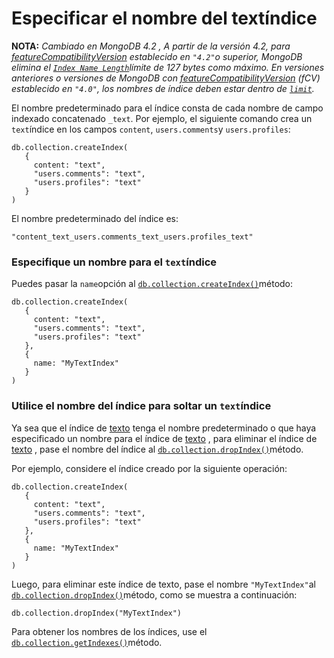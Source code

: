 # Especificar el nombre del textíndice

**NOTA:** _Cambiado en MongoDB 4.2 , A partir de la versión 4.2, para_ [_featureCompatibilityVersion_](https://docs.mongodb.com/manual/reference/command/setFeatureCompatibilityVersion/#std-label-view-fcv) _establecido en `"4.2"`o superior, MongoDB elimina el_ [_`Index Name Length`_](https://docs.mongodb.com/manual/reference/limits/#mongodb-limit-Index-Name-Length)_límite de 127 bytes como máximo. En versiones anteriores o versiones de MongoDB con_ [_featureCompatibilityVersion_](https://docs.mongodb.com/manual/reference/command/setFeatureCompatibilityVersion/#std-label-view-fcv) _\(fCV\) establecido en `"4.0"`, los nombres de índice deben estar dentro de_ [_`limit`_](https://docs.mongodb.com/manual/reference/limits/#mongodb-limit-Index-Name-Length)_._

El nombre predeterminado para el índice consta de cada nombre de campo indexado concatenado `_text`. Por ejemplo, el siguiente comando crea un `text`índice en los campos `content`, `users.comments`y `users.profiles`:

```text
db.collection.createIndex(
   {
     content: "text",
     "users.comments": "text",
     "users.profiles": "text"
   }
)
```

El nombre predeterminado del índice es:

```text
"content_text_users.comments_text_users.profiles_text"
```

### Especifique un nombre para el `text`índice  <a id="specify-a-name-for-text-index"></a>

Puedes pasar la `name`opción al [`db.collection.createIndex()`](https://docs.mongodb.com/manual/reference/method/db.collection.createIndex/#mongodb-method-db.collection.createIndex)método:

```text
db.collection.createIndex(
   {
     content: "text",
     "users.comments": "text",
     "users.profiles": "text"
   },
   {
     name: "MyTextIndex"
   }
)
```

### Utilice el nombre del índice para soltar un `text`índice  <a id="use-the-index-name-to-drop-a-text-index"></a>

Ya sea que el índice de [texto](https://docs.mongodb.com/manual/core/index-text/) tenga el nombre predeterminado o que haya especificado un nombre para el índice de [texto](https://docs.mongodb.com/manual/core/index-text/) , para eliminar el índice de [texto](https://docs.mongodb.com/manual/core/index-text/) , pase el nombre del índice al [`db.collection.dropIndex()`](https://docs.mongodb.com/manual/reference/method/db.collection.dropIndex/#mongodb-method-db.collection.dropIndex)método.

Por ejemplo, considere el índice creado por la siguiente operación:

```text
db.collection.createIndex(
   {
     content: "text",
     "users.comments": "text",
     "users.profiles": "text"
   },
   {
     name: "MyTextIndex"
   }
)
```

Luego, para eliminar este índice de texto, pase el nombre `"MyTextIndex"`al [`db.collection.dropIndex()`](https://docs.mongodb.com/manual/reference/method/db.collection.dropIndex/#mongodb-method-db.collection.dropIndex)método, como se muestra a continuación:

```text
db.collection.dropIndex("MyTextIndex")
```

Para obtener los nombres de los índices, use el [`db.collection.getIndexes()`](https://docs.mongodb.com/manual/reference/method/db.collection.getIndexes/#mongodb-method-db.collection.getIndexes)método.

